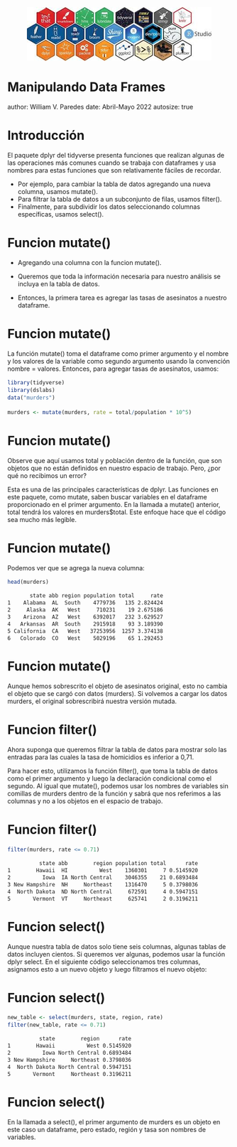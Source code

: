 <p align="center">
<img src="tidyverse.jpg">
</p>

Manipulando Data Frames
========================================================
author: William V. Paredes
date: Abril-Mayo 2022
autosize: true

Introducción
========================================================
El paquete dplyr del tidyverse presenta funciones que realizan algunas de las operaciones más comunes cuando se trabaja con dataframes y usa nombres para estas funciones que son relativamente fáciles de recordar. 
- Por ejemplo, para cambiar la tabla de datos agregando una nueva columna, usamos mutate().
- Para filtrar la tabla de datos a un subconjunto de filas, usamos filter(). 
- Finalmente, para subdividir los datos seleccionando columnas específicas, usamos select().


Funcion mutate()
========================================================
- Agregando una columna con la funcion mutate().

- Queremos que toda la información necesaria para nuestro análisis se incluya en la tabla de datos. 

- Entonces, la primera tarea es agregar las tasas de asesinatos a nuestro dataframe.


Funcion mutate()
========================================================
La función mutate() toma el dataframe como primer argumento y el nombre y los valores de la variable como segundo argumento usando la convención nombre = valores. Entonces, para agregar tasas de asesinatos, usamos:


```r
library(tidyverse)
library(dslabs)
data("murders")

murders <- mutate(murders, rate = total/population * 10^5)
```

Funcion mutate()
========================================================
Observe que aquí usamos total y población dentro de la función, que son objetos que no están definidos en nuestro espacio de trabajo. Pero, ¿por qué no recibimos un error?
  
 Esta es una de las principales características de dplyr. Las funciones en este paquete, como mutate, saben buscar variables en el dataframe proporcionado en el primer argumento. En la llamada a mutate() anterior, total tendrá los valores en murders$total. Este enfoque hace que el código sea mucho más legible.

Funcion mutate()
========================================================
Podemos ver que se agrega la nueva columna:

```r
head(murders)
```

```
       state abb region population total     rate
1    Alabama  AL  South    4779736   135 2.824424
2     Alaska  AK   West     710231    19 2.675186
3    Arizona  AZ   West    6392017   232 3.629527
4   Arkansas  AR  South    2915918    93 3.189390
5 California  CA   West   37253956  1257 3.374138
6   Colorado  CO   West    5029196    65 1.292453
```

Funcion mutate()
========================================================
Aunque hemos sobrescrito el objeto de asesinatos original, esto no cambia el objeto que se cargó con datos (murders). Si volvemos a cargar los datos murders, el original sobrescribirá nuestra versión mutada.

Funcion filter()
========================================================
Ahora suponga que queremos filtrar la tabla de datos para mostrar solo las entradas para las cuales la tasa de homicidios es inferior a 0,71. 

Para hacer esto, utilizamos la función filter(), que toma la tabla de datos como el primer argumento y luego la declaración condicional como el segundo. Al igual que mutate(), podemos usar los nombres de variables sin comillas de murders dentro de la función y sabrá que nos referimos a las columnas y no a los objetos en el espacio de trabajo.

Funcion filter()
========================================================

```r
filter(murders, rate <= 0.71)
```

```
          state abb        region population total      rate
1        Hawaii  HI          West    1360301     7 0.5145920
2          Iowa  IA North Central    3046355    21 0.6893484
3 New Hampshire  NH     Northeast    1316470     5 0.3798036
4  North Dakota  ND North Central     672591     4 0.5947151
5       Vermont  VT     Northeast     625741     2 0.3196211
```

Funcion select()
========================================================
Aunque nuestra tabla de datos solo tiene seis columnas, algunas tablas de datos incluyen cientos. Si queremos ver algunas, podemos usar la función dplyr select. En el siguiente código seleccionamos tres columnas, asignamos esto a un nuevo objeto y luego filtramos el nuevo objeto:

Funcion select()
========================================================


```r
new_table <- select(murders, state, region, rate)
filter(new_table, rate <= 0.71)
```

```
          state        region      rate
1        Hawaii          West 0.5145920
2          Iowa North Central 0.6893484
3 New Hampshire     Northeast 0.3798036
4  North Dakota North Central 0.5947151
5       Vermont     Northeast 0.3196211
```


Funcion select()
========================================================
En la llamada a select(), el primer argumento de murders es un objeto en este caso un dataframe, pero estado, región y tasa son nombres de variables.




